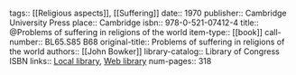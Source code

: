 tags:: [[Religious aspects]], [[Suffering]]
date:: 1970
publisher:: Cambridge University Press
place:: Cambridge
isbn:: 978-0-521-07412-4
title:: @Problems of suffering in religions of the world
item-type:: [[book]]
call-number:: BL65.S85 B68
original-title:: Problems of suffering in religions of the world
authors:: [[John Bowker]]
library-catalog:: Library of Congress ISBN
links:: [Local library](zotero://select/library/items/U22V8C7V), [Web library](https://www.zotero.org/users/979977/items/U22V8C7V)
num-pages:: 318
